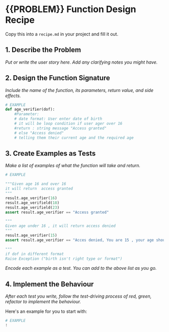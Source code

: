 # {{PROBLEM}} Function Design Recipe

Copy this into a `recipe.md` in your project and fill it out.

## 1. Describe the Problem

_Put or write the user story here. Add any clarifying notes you might have._

## 2. Design the Function Signature

_Include the name of the function, its parameters, return value, and side effects._

```python
# EXAMPLE
def age_verifier(dof):
    #Parameter:
    # date format: User enter date of birth
    # it will be loop condition if user ager over 16 
    #return : string message "Access granted"
    # else "Access denied"
    # telling them their current age and the required age 
```

## 3. Create Examples as Tests

_Make a list of examples of what the function will take and return._

```python
# EXAMPLE

"""Given age 16 and over 16 
it will return  access granted
"""
result.age_verifier(16)
result.age_verifield(18)
result.age_verifield(23)
assert result.age_verifier == "Access granted"

"""
Given age under 16 , it will return access denied
"""
result.age_verifier(15)
assert result.age_verifier == "Acces denied, You are 15 , your age should be 16 or more"

"""
if dof in different format
Raise Exception ("birth isn't right type or format")
```


_Encode each example as a test. You can add to the above list as you go._

## 4. Implement the Behaviour

_After each test you write, follow the test-driving process of red, green, refactor to implement the behaviour._

Here's an example for you to start with:

```python
# EXAMPLE
!
